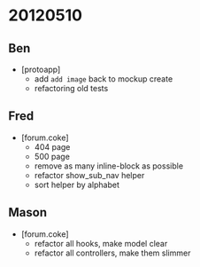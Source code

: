 # 20120510

## Ben
- [protoapp]
    - add `add image` back to mockup create
    - refactoring old tests



## Fred
- [forum.coke]
    - 404 page
    - 500 page
    - remove as many inline-block as possible
    - refactor show_sub_nav helper
    - sort helper by alphabet



## Mason
- [forum.coke]
    - refactor all hooks, make model clear
    - refactor all controllers, make them slimmer